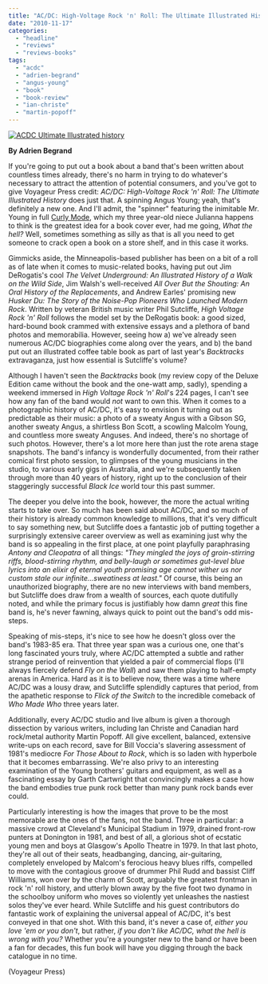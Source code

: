 ```yaml
---
title: "AC/DC: High-Voltage Rock 'n' Roll: The Ultimate Illustrated History, by Phil Sutcliffe"
date: "2010-11-17"
categories: 
  - "headline"
  - "reviews"
  - "reviews-books"
tags: 
  - "acdc"
  - "adrien-begrand"
  - "angus-young"
  - "book"
  - "book-review"
  - "ian-christe"
  - "martin-popoff"
---
```


[![](http://www.hellbound.ca/wp-content/uploads/2010/11/ACDC-Ultimate-Illustrated-history.jpg "ACDC Ultimate Illustrated history")](http://www.hellbound.ca/wp-content/uploads/2010/11/ACDC-Ultimate-Illustrated-history.jpg)

**By Adrien Begrand**

If you're going to put out a book about a band that's been written about countless times already, there's no harm in trying to do whatever's necessary to attract the attention of potential consumers, and you've got to give Voyageur Press credit: _AC/DC: High-Voltage Rock 'n' Roll: The Ultimate Illustrated History_ does just that. A spinning Angus Young; yeah, that's definitely a new one. And I'll admit, the "spinner" featuring the inimitable Mr. Young in full [Curly Mode](http://www.youtube.com/watch?v=TcIaPzFPzZs#t=3m33s), which my three year-old niece Julianna happens to think is the greatest idea for a book cover ever, had me going, _What the hell?_ Well, sometimes something as silly as that is all you need to get someone to crack open a book on a store shelf, and in this case it works.

Gimmicks aside, the Minneapolis-based publisher has been on a bit of a roll as of late when it comes to music-related books, having put out Jim DeRogatis's cool _The Velvet Underground: An Illustrated History of a Walk on the Wild Side_, Jim Walsh's well-received _All Over But the Shouting: An Oral History of the Replacements_, and Andrew Earles' promising new _Husker Du: The Story of the Noise-Pop Pioneers Who Launched Modern Rock_. Written by veteran British music writer Phil Sutcliffe, _High Voltage Rock 'n' Roll_ follows the model set by the DeRogatis book: a good sized, hard-bound book crammed with extensive essays and a plethora of band photos and memorabilia. However, seeing how a) we've already seen numerous AC/DC biographies come along over the years, and b) the band put out an illustrated coffee table book as part of last year's _Backtracks_ extravaganza, just how essential is Sutcliffe's volume?

Although I haven't seen the _Backtracks_ book (my review copy of the Deluxe Edition came without the book and the one-watt amp, sadly), spending a weekend immersed in _High Voltage Rock 'n' Roll_'s 224 pages, I can't see how any fan of the band would _not_ want to own this. When it comes to a photographic history of AC/DC, it's easy to envision it turning out as predictable as their music: a photo of a sweaty Angus with a Gibson SG, another sweaty Angus, a shirtless Bon Scott, a scowling Malcolm Young, and countless more sweaty Anguses. And indeed, there's no shortage of such photos. However, there's a lot more here than just the rote arena stage snapshots. The band's infancy is wonderfully documented, from their rather comical first photo session, to glimpses of the young musicians in the studio, to various early gigs in Australia, and we're subsequently taken through more than 40 years of history, right up to the conclusion of their staggeringly successful _Black Ice_ world tour this past summer.

The deeper you delve into the book, however, the more the actual writing starts to take over. So much has been said about AC/DC, and so much of their history is already common knowledge to millions, that it's very difficult to say something new, but Sutcliffe does a fantastic job of putting together a surprisingly extensive career overview as well as examining just why the band is so appealing in the first place, at one point playfully paraphrasing _Antony and Cleopatra_ of all things: _"They mingled the joys of groin-stirring riffs, blood-stirring rhythm, and belly-laugh or sometimes gut-level blue lyrics into an elixir of eternal youth promising age cannot wither us nor custom stale our infinite…sweatiness at least."_ Of course, this being an unauthorized biography, there are no new interviews with band members, but Sutcliffe does draw from a wealth of sources, each quote dutifully noted, and while the primary focus is justifiably how damn _great_ this fine band is, he's never fawning, always quick to point out the band's odd mis-steps.

Speaking of mis-steps, it's nice to see how he doesn't gloss over the band's 1983-85 era. That three year span was a curious one, one that's long fascinated yours truly, where AC/DC attempted a subtle and rather strange period of reinvention that yielded a pair of commercial flops (I'll always fiercely defend _Fly on the Wall_) and saw them playing to half-empty arenas in America. Hard as it is to believe now, there was a time where AC/DC was a lousy draw, and Sutcliffe splendidly captures that period, from the apathetic response to _Flick of the Switch_ to the incredible comeback of _Who Made Who_ three years later.

Additionally, every AC/DC studio and live album is given a thorough dissection by various writers, including Ian Christe and Canadian hard rock/metal authority Martin Popoff. All give excellent, balanced, extensive write-ups on each record, save for Bill Voccia's slavering assessment of 1981's mediocre _For Those About to Rock_, which is so laden with hyperbole that it becomes embarrassing. We're also privy to an interesting examination of the Young brothers' guitars and equipment, as well as a fascinating essay by Garth Cartwright that convincingly makes a case how the band embodies true punk rock better than many punk rock bands ever could.

Particularly interesting is how the images that prove to be the most memorable are the ones of the fans, not the band. Three in particular: a massive crowd at Cleveland's Municipal Stadium in 1979, drained front-row punters at Donington in 1981, and best of all, a glorious shot of ecstatic young men and boys at Glasgow's Apollo Theatre in 1979. In that last photo, they're all out of their seats, headbanging, dancing, air-guitaring, completely enveloped by Malcom's ferocious heavy blues riffs, compelled to move with the contagious groove of drummer Phil Rudd and bassist Cliff Williams, won over by the charm of Scott, arguably the greatest frontman in rock 'n' roll history, and utterly blown away by the five foot two dynamo in the schoolboy uniform who moves so violently yet unleashes the nastiest solos they've ever heard. While Sutcliffe and his guest contributors do fantastic work of explaining the universal appeal of AC/DC, it's best conveyed in that one shot. With this band, it's never a case of, _either you love 'em or you don't_, but rather, _if you don't like AC/DC, what the hell is wrong with you?_ Whether you're a youngster new to the band or have been a fan for decades, this fun book will have you digging through the back catalogue in no time.

(Voyageur Press)

